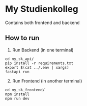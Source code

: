 # My Studienkolleg 
Contains both frontend and backend


## How to run 
1. Run Backend (in one terminal)
```
cd my_sk_api/
pip install -r requirements.txt
export $(cat ../.env | xargs)
fastapi run
```

2. Run Frontend (in another terminal)
```
cd my_sk_frontend/
npm install
npm run dev
```
